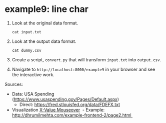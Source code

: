 # example9: line char

1. Look at the original data format.

    ```
    cat input.txt
    ```

2. Look at the output data format.

	```
	cat dummy.csv
	```

3. Create a script, `convert.py` that will transform `input.txt` into `output.csv`.

4. Navigate to `http://localhost:8000/example9` in your browser and see the interactive work.

Sources:
- Data: USA Spending (https://www.usaspending.gov/Pages/Default.aspx) 
	- Direct: https://fred.stlouisfed.org/data/FDEFX.txt
- Visualization [X-Value Mouseover](https://bl.ocks.org/mbostock/3902569)
 - Example: http://dhrumilmehta.com/example-frontend-2/page2.html 
